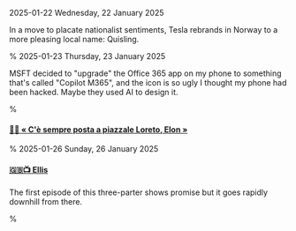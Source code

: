 2025-01-22 Wednesday, 22 January 2025

In a move to placate nationalist sentiments, Tesla rebrands in Norway to a more pleasing local name: Quisling.

%
2025-01-23 Thursday, 23 January 2025

MSFT decided to "upgrade" the Office 365 app on my phone to something that's called "Copilot M365", and the icon is so ugly I thought my phone had been hacked. Maybe they used AI to design it. 

%

#### [🔗🐘 &laquo; C'è sempre posta a piazzale Loreto, Elon &raquo;](https://mastodon.social/@michaelcoyote/113869100638315788)

%
2025-01-26 Sunday, 26 January 2025

#### [&#x1F1EC;&#x1F1E7;📺 Ellis](https://www.imdb.com/title/tt30802702/?ref_=ext_shr_lnk)

The first episode of this three-parter shows promise but it goes rapidly downhill from there.

%
